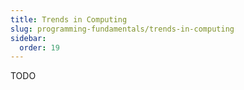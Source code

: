 ```yaml
---
title: Trends in Computing
slug: programming-fundamentals/trends-in-computing
sidebar:
  order: 19
---
```


TODO

